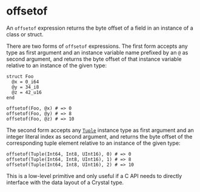 # offsetof

An `offsetof` expression returns the byte offset of a field in an instance of a class or struct.

There are two forms of `offsetof` expressions. The first form accepts any type as first argument and an instance variable name prefixed by an `@` as second argument, and returns the byte offset of that instance variable relative to an instance of the given type:

```crystal
struct Foo
  @x = 0_i64
  @y = 34_i8
  @z = 42_u16
end

offsetof(Foo, @x) # => 0
offsetof(Foo, @y) # => 8
offsetof(Foo, @z) # => 10
```

The second form accepts any [`Tuple`](https://crystal-lang.org/api/latest/Tuple.html) instance type as first argument and an integer literal index as second argument, and returns the byte offset of the corresponding tuple element relative to an instance of the given type:

```crystal
offsetof(Tuple(Int64, Int8, UInt16), 0) # => 0
offsetof(Tuple(Int64, Int8, UInt16), 1) # => 8
offsetof(Tuple(Int64, Int8, UInt16), 2) # => 10
```

This is a low-level primitive and only useful if a C API needs to directly interface with the data layout of a Crystal type.
